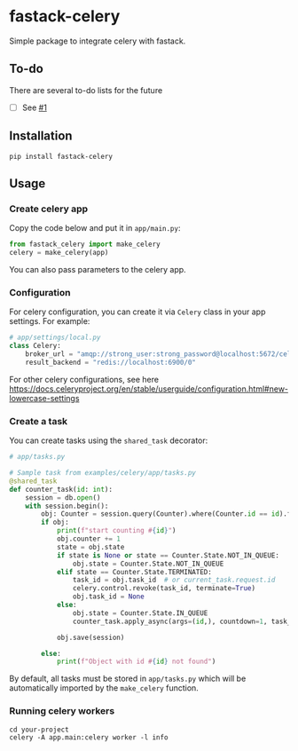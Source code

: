 # fastack-celery

Simple package to integrate celery with fastack.

## To-do

There are several to-do lists for the future

- [ ] See [#1](https://github.com/fastack-dev/fastack-celery/issues/1)

## Installation

```
pip install fastack-celery
```

## Usage

### Create celery app

Copy the code below and put it in `app/main.py`:

```py
from fastack_celery import make_celery
celery = make_celery(app)
```

You can also pass parameters to the celery app.

### Configuration

For celery configuration, you can create it via `Celery` class in your app settings. For example:

```py
# app/settings/local.py
class Celery:
    broker_url = "amqp://strong_user:strong_password@localhost:5672/celery_vhost"
    result_backend = "redis://localhost:6900/0"
```

For other celery configurations, see here https://docs.celeryproject.org/en/stable/userguide/configuration.html#new-lowercase-settings

### Create a task

You can create tasks using the `shared_task` decorator:

```py
# app/tasks.py

# Sample task from examples/celery/app/tasks.py
@shared_task
def counter_task(id: int):
    session = db.open()
    with session.begin():
        obj: Counter = session.query(Counter).where(Counter.id == id).first()
        if obj:
            print(f"start counting #{id}")
            obj.counter += 1
            state = obj.state
            if state is None or state == Counter.State.NOT_IN_QUEUE:
                obj.state = Counter.State.NOT_IN_QUEUE
            elif state == Counter.State.TERMINATED:
                task_id = obj.task_id  # or current_task.request.id
                celery.control.revoke(task_id, terminate=True)
                obj.task_id = None
            else:
                obj.state = Counter.State.IN_QUEUE
                counter_task.apply_async(args=(id,), countdown=1, task_id=obj.task_id)

            obj.save(session)

        else:
            print(f"Object with id #{id} not found")
```

By default, all tasks must be stored in `app/tasks.py` which will be automatically imported by the `make_celery` function.

### Running celery workers

```
cd your-project
celery -A app.main:celery worker -l info
```
